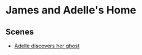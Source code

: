 # James and Adelle's Home

## Scenes

* [Adelle discovers her ghost](../scenes/adelle-discovers-her-ghost.md)
